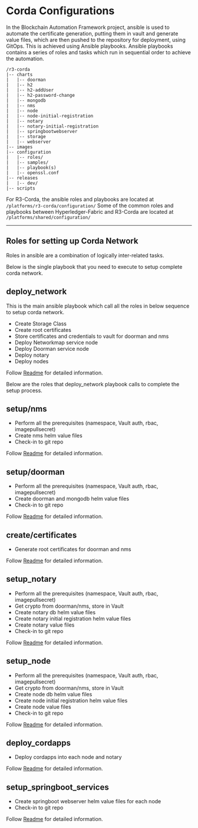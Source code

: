 # Corda Configurations

In the Blockchain Automation Framework project, ansible is used to automate the certificate generation, putting them in vault and generate value files, which are then pushed to the repository for deployment, using GitOps. This is achieved using Ansible playbooks. 
Ansible playbooks contains a series of roles and tasks which run in sequential order to achieve the automation.
```
/r3-corda
|-- charts
|   |-- doorman
|   |-- h2
|   |-- h2-addUser
|   |-- h2-password-change
|   |-- mongodb
|   |-- nms
|   |-- node
|   |-- node-initial-registration
|   |-- notary
|   |-- notary-initial-registration
|   |-- springbootwebserver
|   |-- storage
|   |-- webserver
|-- images
|-- configuration
|   |-- roles/
|   |-- samples/
|   |-- playbook(s)
|   |-- openssl.conf
|-- releases
|   |-- dev/
|-- scripts
```

For R3-Corda, the ansible roles and playbooks are located at `/platforms/r3-corda/configuration/`
Some of the common roles and playbooks between Hyperledger-Fabric and R3-Corda are located at
`/platforms/shared/configuration/`

--------
## Roles for setting up Corda Network

Roles in ansible are a combination of logically inter-related tasks.

Below is the single playbook that you need to execute to setup complete corda network.
## **deploy_network**
This is the main ansible playbook which call all the roles in below sequence to setup corda network.

* Create Storage Class
* Create root certificates
* Store certificates and credentials to vault for doorman and nms
* Deploy Networkmap service node
* Deploy Doorman service node
* Deploy notary
* Deploy nodes


Follow [Readme](https://github.com/hyperledger-labs/blockchain-automation-framework/tree/master/platforms/r3-corda/configuration/README.md) for detailed information.

Below are the roles that deploy_network playbook calls to complete the setup process.
## **setup/nms**

* Perform all the prerequisites (namespace, Vault auth, rbac, imagepullsecret)
* Create nms helm value files
* Check-in to git repo

Follow [Readme](https://github.com/hyperledger-labs/blockchain-automation-framework/tree/master/platforms/r3-corda/configuration/setup/nms/README.md) for detailed information.
## **setup/doorman**

* Perform all the prerequisites (namespace, Vault auth, rbac, imagepullsecret)
* Create doorman and mongodb helm value files
* Check-in to git repo

Follow [Readme](https://github.com/hyperledger-labs/blockchain-automation-framework/tree/master/platforms/r3-corda/configuration/setup/doorman/README.md) for detailed information.
## **create/certificates**
* Generate root certificates for doorman and nms

Follow [Readme](https://github.com/hyperledger-labs/blockchain-automation-framework/tree/master/platforms/r3-corda/configuration/create/certificates/README.md) for detailed information.
## **setup_notary**
* Perform all the prerequisites (namespace, Vault auth, rbac, imagepullsecret)
* Get crypto from doorman/nms, store in Vault
* Create notary db helm value files
* Create notary initial registration helm value files
* Create notary value files
* Check-in to git repo

Follow [Readme](https://github.com/hyperledger-labs/blockchain-automation-framework/tree/master/platforms/r3-corda/configuration/README.md) for detailed information.
## **setup_node**
* Perform all the prerequisites (namespace, Vault auth, rbac, imagepullsecret)
* Get crypto from doorman/nms, store in Vault
* Create node db helm value files
* Create node initial registration helm value files
* Create node value files
* Check-in to git repo

Follow [Readme](https://github.com/hyperledger-labs/blockchain-automation-framework/tree/master/platforms/r3-corda/configuration/README.md) for detailed information.

## **deploy_cordapps**

* Deploy cordapps into each node and notary

Follow [Readme](https://github.com/hyperledger-labs/blockchain-automation-framework/tree/master/platforms/r3-corda/configuration/README.md) for detailed information.

## **setup_springboot_services**
* Create springboot webserver helm value files for each node
* Check-in to git repo

Follow [Readme](https://github.com/hyperledger-labs/blockchain-automation-framework/tree/master/platforms/r3-corda/configuration/README.md) for detailed information.
